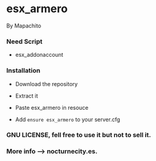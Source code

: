 # esx_armero

By Mapachito

### Need Script

 - esx_addonaccount
 
### Installation

 - Download the repository
 
 - Extract it
 
 - Paste esx_armero in resouce
 
 - Add ```ensure esx_armero``` to your server.cfg


### GNU LICENSE, fell free to use it but not to sell it.

### More info --> nocturnecity.es.
